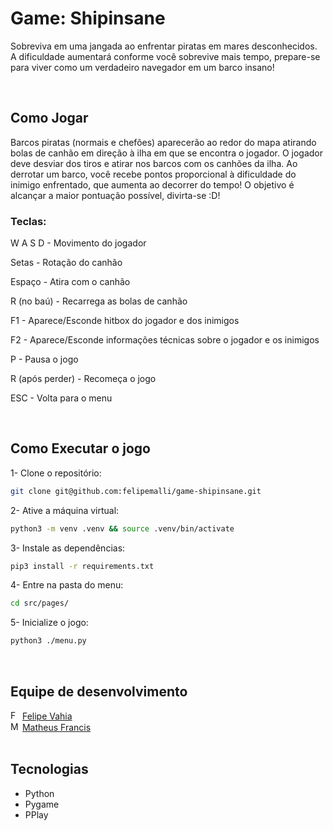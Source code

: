 # Game: Shipinsane

Sobreviva em uma jangada ao enfrentar piratas em mares desconhecidos. A dificuldade
aumentará conforme você sobrevive mais tempo, prepare-se para viver como um verdadeiro
navegador em um barco insano!

<br>

## Como Jogar

Barcos piratas (normais e chefões) aparecerão ao redor do mapa atirando bolas de canhão em direção à ilha em que se encontra o jogador.
O jogador deve desviar dos tiros e atirar nos barcos com os canhões da ilha. Ao derrotar um barco, você recebe pontos proporcional à dificuldade do inimigo enfrentado, que aumenta ao decorrer do tempo! O objetivo é alcançar a maior pontuação possível, divirta-se :D!

### Teclas:

W A S D - Movimento do jogador

Setas - Rotação do canhão

Espaço - Atira com o canhão

R (no baú) - Recarrega as bolas de canhão

F1 - Aparece/Esconde hitbox do jogador e dos inimigos

F2 - Aparece/Esconde informações técnicas sobre o jogador e os inimigos

P - Pausa o jogo

R (após perder) - Recomeça o jogo

ESC - Volta para o menu

<br>

## Como Executar o jogo

1- Clone o repositório:

```sh
git clone git@github.com:felipemalli/game-shipinsane.git
```

2- Ative a máquina virtual:
```sh
python3 -m venv .venv && source .venv/bin/activate
```

3- Instale as dependências:
```sh
pip3 install -r requirements.txt
```

4- Entre na pasta do menu:
```sh
cd src/pages/
```

5- Inicialize o jogo:
```sh
python3 ./menu.py
```

<br>

## Equipe de desenvolvimento

<div>
  <div>
    <img width="15" src="https://avatars.githubusercontent.com/u/88905074?v=4" alt="Felipe Vahia" />
    <a href="https://github.com/felipemalli">Felipe Vahia</a>
  </div>

  <div>
    <img width="15" src="https://avatars.githubusercontent.com/u/53090840?v=4" alt="Matheus Francis" />
    <a href="https://github.com/MatheusFrancis">Matheus Francis</a>
  </div>
<div>

<br>

## Tecnologias
- Python
- Pygame
- PPlay
